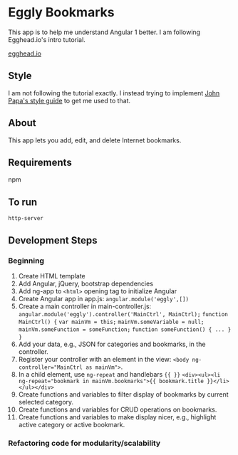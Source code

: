 # Eggly Bookmarks
This app is to help me understand Angular 1 better. I am following Egghead.io's intro tutorial.

[egghead.io](egghead.io)

## Style
I am not following the tutorial exactly. I instead trying to implement [John Papa's style guide](https://github.com/johnpapa/angular-styleguide/blob/master/a1/README.md) to get me used to that.

## About
This app lets you add, edit, and delete Internet bookmarks.

## Requirements
npm

## To run
`http-server`

## Development Steps
### Beginning
1. Create HTML template
1. Add Angular, jQuery, bootstrap dependencies
1. Add ng-app to `<html>` opening tag to initialize Angular
1. Create Angular app in app.js: 
    `angular.module('eggly',[])`
1. Create a main controller in main-controller.js:
    `angular.module('eggly').controller('MainCtrl', MainCtrl);`
    `function MainCtrl() {`
        `var mainVm = this;`
        `mainVm.someVariable = null;`
        `mainVm.someFunction = someFunction;`
        `function someFunction() { ... }`
     `}`
1. Add your data, e.g., JSON for categories and bookmarks, in the controller.
1. Register your controller with an element in the view: `<body ng-controller="MainCtrl as mainVm">`.
1. In a child element, use `ng-repeat` and handlebars `{{ }}`
    `<div><ul><li ng-repeat="bookmark in mainVm.bookmarks">{{ bookmark.title }}</li></ul></div>`
1. Create functions and variables to filter display of bookmarks by current selected category.
1. Create functions and variables for CRUD operations on bookmarks.
1. Create functions and variables to make display nicer, e.g., highlight active category or active bookmark.

### Refactoring code for modularity/scalability


